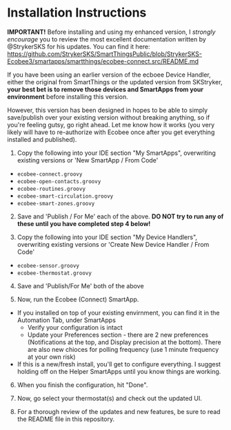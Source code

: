 Installation Instructions
=========================
<b>IMPORTANT!</b> Before installing and using my enhanced version, I <i>strongly encourage</i> you to review the most excellent documentation written by @StrykerSKS for his updates. You can find it here: https://github.com/StrykerSKS/SmartThingsPublic/blob/StrykerSKS-Ecobee3/smartapps/smartthings/ecobee-connect.src/README.md

If you have been using an earlier version of the ecboee Device Handler, either the original from SmartThings or the 
updated version from SKStryker, <b>your best bet is to remove those devices and SmartApps from your environment</b>
before installing this version.

However, this version has been designed in hopes to be able to simply save/publish over your existing version without 
breaking anything, so if you're feeling gutsy, go right ahead. Let me know how it works (you very likely will have to 
re-authorize with Ecobee once after you get everything installed and published).

1. Copy the following into your IDE section "My SmartApps", overwriting existing versions or 'New SmartApp / From Code'
  * <code>ecobee-connect.groovy</code>
  * <code>ecobee-open-contacts.groovy</code>
  * <code>ecobee-routines.groovy</code>
  * <code>ecobee-smart-circulation.groovy</code>
  * <code>ecobee-smart-zones.groovy</code>
  
2. Save and 'Publish / For Me' each of the above. 
<b>DO NOT try to run any of these until you have completed step 4 below!</b>

3. Copy the following into your IDE section "My Device Handlers", overwriting existing versions or 'Create New Device Handler / From Code'
  * <code>ecobee-sensor.groovy</code>
  * <code>ecobee-thermostat.groovy</code>

4. Save and 'Publish/For Me' both of the above

5. Now, run the Ecobee (Connect) SmartApp. 
  * If you installed on top of your existing envirnment, you can find it in the Automation Tab, under SmartApps
    * Verify your configuration is intact
    * Update your Preferences section - there are 2 new preferences (Notifications at the top, and Display precision at 
    the bottom). 
    There are also new chioces for polling frequency (use 1 minute frequency at your own risk)
  * If this is a new/fresh install, you'll get to configure everything. I suggest holding off on the Helper SmartApps until 
  you know things are working.
  
6. When you finish the configuration, hit "Done".

7. Now, go select your thermostat(s) and check out the updated UI.

8. For a thorough review of the updates and new features, be sure to read the README file in this repository.
